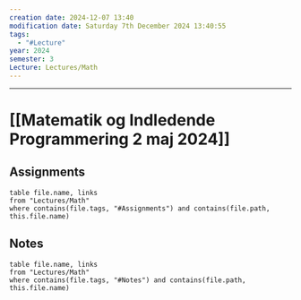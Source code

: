 ```yaml
---
creation date: 2024-12-07 13:40
modification date: Saturday 7th December 2024 13:40:55
tags:
  - "#Lecture"
year: 2024
semester: 3
Lecture: Lectures/Math
---
```

---
# [[Matematik og Indledende Programmering 2 maj 2024]]


## Assignments

 ```dataview
table file.name, links
from "Lectures/Math"
where contains(file.tags, "#Assignments") and contains(file.path, this.file.name)
```



## Notes


 ```dataview
table file.name, links
from "Lectures/Math"
where contains(file.tags, "#Notes") and contains(file.path, this.file.name)
```



